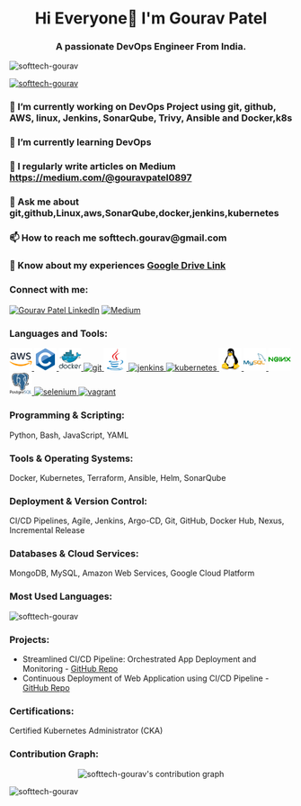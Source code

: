 <h1 align="center">Hi Everyone👋 I'm Gourav Patel</h1>
<h3 align="center">A passionate DevOps Engineer From India.</h3>

<p align="left"> <img src="https://komarev.com/ghpvc/?username=softtech-gourav&label=Profile%20views&color=0e75b6&style=flat" alt="softtech-gourav" /> </p>

<p align="left"> <a href="https://github.com/ryo-ma/github-profile-trophy"><img src="https://github-profile-trophy.vercel.app/?username=softtech-gourav" alt="softtech-gourav" /></a> </p>

<h3 align="left">🔭 I’m currently working on DevOps Project using git, github, AWS, linux, Jenkins, SonarQube, Trivy, Ansible and Docker,k8s</h3>
<h3 align="left">🌱 I’m currently learning DevOps</h3>
<h3 align="left">📝 I regularly write articles on Medium <a href="https://medium.com/@gouravpatel0897" target="_blank">https://medium.com/@gouravpatel0897</a></h3>
<h3 align="left">💬 Ask me about git,github,Linux,aws,SonarQube,docker,jenkins,kubernetes</h3>
<h3 align="left">📫 How to reach me softtech.gourav@gmail.com</h3>
<h3 align="left">📄 Know about my experiences <a href="https://drive.google.com/file/d/1POmhL1AOnOq6XxHWbUY7JKEBdBt8Iz9c/view?usp=drive_link" target="_blank">Google Drive Link</a></h3>

<h3 align="left">Connect with me:</h3>
<p align="left">
  <a href="https://linkedin.com/in/gourav-patel-539675235/" target="blank"><img align="center" src="https://raw.githubusercontent.com/rahuldkjain/github-profile-readme-generator/master/src/images/icons/Social/linked-in-alt.svg" alt="Gourav Patel LinkedIn" height="30" width="40" /></a>
  <a href="https://medium.com/@gouravpatel0897" target="blank"><img align="center" src="https://raw.githubusercontent.com/rahuldkjain/github-profile-readme-generator/master/src/images/icons/Social/medium.svg" alt="Medium" height="30" width="40" /></a>
</p>

<h3 align="left">Languages and Tools:</h3>
<p align="left"> 
  <a href="https://aws.amazon.com" target="_blank" rel="noreferrer"> <img src="https://raw.githubusercontent.com/devicons/devicon/master/icons/amazonwebservices/amazonwebservices-original-wordmark.svg" alt="aws" width="40" height="40"/> </a> 
  <a href="https://www.cprogramming.com/" target="_blank" rel="noreferrer"> <img src="https://raw.githubusercontent.com/devicons/devicon/master/icons/c/c-original.svg" alt="c" width="40" height="40"/> </a> 
  <a href="https://www.docker.com/" target="_blank" rel="noreferrer"> <img src="https://raw.githubusercontent.com/devicons/devicon/master/icons/docker/docker-original-wordmark.svg" alt="docker" width="40" height="40"/> </a> 
  <a href="https://git-scm.com/" target="_blank" rel="noreferrer"> <img src="https://www.vectorlogo.zone/logos/git-scm/git-scm-icon.svg" alt="git" width="40" height="40"/> </a> 
  <a href="https://www.java.com" target="_blank" rel="noreferrer"> <img src="https://raw.githubusercontent.com/devicons/devicon/master/icons/java/java-original.svg" alt="java" width="40" height="40"/> </a> 
  <a href="https://www.jenkins.io" target="_blank" rel="noreferrer"> <img src="https://www.vectorlogo.zone/logos/jenkins/jenkins-icon.svg" alt="jenkins" width="40" height="40"/> </a> 
  <a href="https://kubernetes.io" target="_blank" rel="noreferrer"> <img src="https://www.vectorlogo.zone/logos/kubernetes/kubernetes-icon.svg" alt="kubernetes" width="40" height="40"/> </a> 
  <a href="https://www.linux.org/" target="_blank" rel="noreferrer"> <img src="https://raw.githubusercontent.com/devicons/devicon/master/icons/linux/linux-original.svg" alt="linux" width="40" height="40"/> </a> 
  <a href="https://www.mysql.com/" target="_blank" rel="noreferrer"> <img src="https://raw.githubusercontent.com/devicons/devicon/master/icons/mysql/mysql-original-wordmark.svg" alt="mysql" width="40" height="40"/> </a> 
  <a href="https://www.nginx.com" target="_blank" rel="noreferrer"> <img src="https://raw.githubusercontent.com/devicons/devicon/master/icons/nginx/nginx-original.svg" alt="nginx" width="40" height="40"/> </a> 
  <a href="https://www.postgresql.org" target="_blank" rel="noreferrer"> <img src="https://raw.githubusercontent.com/devicons/devicon/master/icons/postgresql/postgresql-original-wordmark.svg" alt="postgresql" width="40" height="40"/> </a> 
  <a href="https://www.selenium.dev" target="_blank" rel="noreferrer"> <img src="https://raw.githubusercontent.com/detain/svg-logos/780f25886640cef088af994181646db2f6b1a3f8/svg/selenium-logo.svg" alt="selenium" width="40" height="40"/> </a> 
  <a href="https://www.vagrantup.com/" target="_blank" rel="noreferrer"> <img src="https://www.vectorlogo.zone/logos/vagrantup/vagrantup-icon.svg" alt="vagrant" width="40" height="40"/> </a> 
</p>

<h3 align="left">Programming & Scripting:</h3>
<p align="left">Python, Bash, JavaScript, YAML</p>

<h3 align="left">Tools & Operating Systems:</h3>
<p align="left">Docker, Kubernetes, Terraform, Ansible, Helm, SonarQube</p>

<h3 align="left">Deployment & Version Control:</h3>
<p align="left">CI/CD Pipelines, Agile, Jenkins, Argo-CD, Git, GitHub, Docker Hub, Nexus, Incremental Release</p>

<h3 align="left">Databases & Cloud Services:</h3>
<p align="left">MongoDB, MySQL, Amazon Web Services, Google Cloud Platform</p>

<h3 align="left">Most Used Languages:</h3>
<p align="left">
  <img src="https://github-readme-stats.vercel.app/api/top-langs?username=softtech-gourav&show_icons=true&locale=en&layout=compact&theme=radical&langs_count=6&include_repo=Boardgame,Ekart" alt="softtech-gourav" />
</p>

<h3 align="left">Projects:</h3>
<ul>
  <li>Streamlined CI/CD Pipeline: Orchestrated App Deployment and Monitoring - <a href="https://github.com/softtech-gourav/Boardgame.git">GitHub Repo</a></li>
  <li>Continuous Deployment of Web Application using CI/CD Pipeline - <a href="https://github.com/softtech-gourav/Ekart.git">GitHub Repo</a></li>
</ul>

<h3 align="left">Certifications:</h3>
<p align="left">Certified Kubernetes Administrator (CKA)</p>

<h3 align="left">Contribution Graph:</h3>
<p align="center">
  <img src="https://activity-graph.herokuapp.com/graph?username=softtech-gourav&bg_color=000000&color=00ffff&line=00ffff&point=ffffff&area=true&hide_border=true" alt="softtech-gourav's contribution graph" />
</p>

<p><img align="left" src="https://github-readme-stats.vercel.app/api?username=softtech-gourav&show_icons=true&locale=en" alt="softtech-gourav" /></p>
